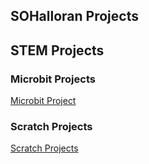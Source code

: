 ## SOHalloran Projects

## STEM Projects

### Microbit Projects
[Microbit Project](./microbit-projects)

### Scratch Projects
[Scratch Projects](https://scratch.mit.edu/users/sohalloran2/)
